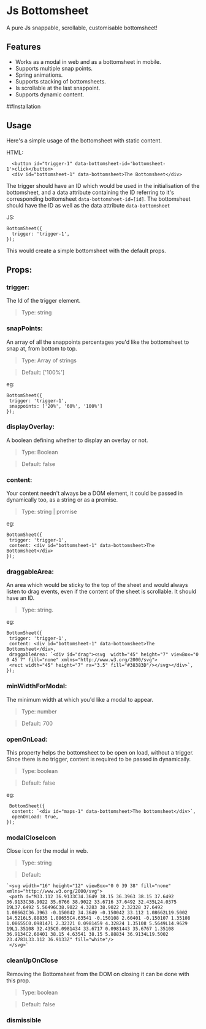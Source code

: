 # Js Bottomsheet
A pure Js snappable, scrollable, customisable bottomsheet!

## Features
- Works as a modal in web and as a bottomsheet in mobile.
- Supports multiple snap points.
- Spring animations.
- Supports stacking of bottomsheets.
- Is scrollable at the last snappoint.
- Supports dynamic content.

##Installation

## Usage

Here's a simple usage of the bottomsheet with static content.

HTML:
```
  <button id="trigger-1" data-bottomsheet-id='bottomsheet-1'>click</button>
  <div id="bottomsheet-1" data-bottomsheet>The Bottomsheet</div>
```

The trigger should have an ID which would be used in the initialisation of the bottomsheet, and a data attribute containing the ID referring to 
it's corresponding bottomsheet ```data-bottomsheet-id=[id]```. 
The bottomsheet should have the ID as well as the data attribute ```data-bottomsheet```

JS:
```
BottomSheet({
  trigger: 'trigger-1',
});
```
This would create a simple bottomsheet with the default props.

## Props:

 ### trigger:
 The Id of the trigger element.
 > Type: string
 
 ### snapPoints:
 An array of all the snappoints percentages you'd like the bottomsheet to snap at, from bottom to top.
 > Type: Array of strings
 
 > Default: ['100%']
 
 eg: 
 ```
 BottomSheet({
  trigger: 'trigger-1',
  snappoints: ['20%', '60%', '100%']
});
```

### displayOverlay:
A boolean defining whether to display an overlay or not.
> Type: Boolean

> Default: false

### content:
Your content needn't always be a DOM element, it could be passed in dynamically too, as a string or as a promise.
> Type: string | promise

 eg: 
 ```
 BottomSheet({
  trigger: 'trigger-1',
  content: <div id="bottomsheet-1" data-bottomsheet>The Bottomsheet</div>
});
```

### draggableArea:
An area which would be sticky to the top of the sheet and would always listen to drag events, even if the content of the sheet is scrollable. It should have an ID.
> Type: string.

eg: 

 ```
 BottomSheet({
  trigger: 'trigger-1',
  content: <div id="bottomsheet-1" data-bottomsheet>The Bottomsheet</div>,
  draggableArea: `<div id="drag"><svg  width="45" height="7" viewBox="0 0 45 7" fill="none" xmlns="http://www.w3.org/2000/svg">
  <rect width="45" height="7" rx="3.5" fill="#38383D"/></svg></div>`,
});
```

### minWidthForModal:
The minimum width at which you'd like a modal to appear.
> Type: number

> Default: 700

### openOnLoad:
This property helps the bottomsheet to be open on load, without a trigger. Since there is no trigger, content is required to be passed in dynamically.
> Type: boolean

> Default: false

eg:

```
 BottomSheet({
  content: `<div id="maps-1" data-bottomsheet>The bottomsheet</div>`,
  openOnLoad: true,
});
```

### modalCloseIcon
Close icon for the modal in web.
> Type: string 

> Default: 
```
`<svg width="16" height="12" viewBox="0 0 39 38" fill="none" xmlns="http://www.w3.org/2000/svg">
 <path d="M33.112 36.9133C34.3649 38.15 36.3963 38.15 37.6492 36.9133C38.9022 35.6766 38.9022 33.6716 37.6492 32.435L24.0375 19L37.6492 5.56496C38.9022 4.3283 38.9022 2.32328 37.6492 1.08662C36.3963 -0.150042 34.3649 -0.150042 33.112 1.08662L19.5002 14.5216L5.88835 1.08655C4.63541 -0.150108 2.60401 -0.150107 1.35108 1.08655C0.0981471 2.32321 0.0981459 4.32824 1.35108 5.5649L14.9629 19L1.35108 32.435C0.0981434 33.6717 0.0981443 35.6767 1.35108 36.9134C2.60401 38.15 4.63541 38.15 5.88834 36.9134L19.5002 23.4783L33.112 36.9133Z" fill="white"/>
 </svg>`
 ```
 
 ### cleanUpOnClose
Removing the Bottomsheet from the DOM on closing it can be done with this prop.

> Type: boolean

> Default: false

### dismissible



